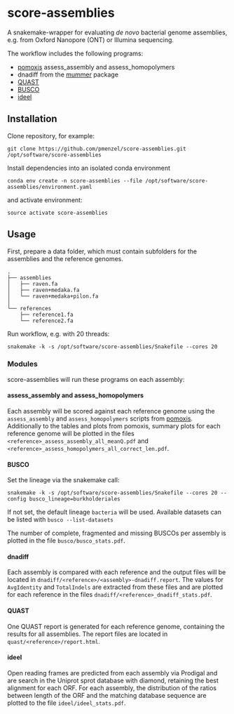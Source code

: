 # score-assemblies

A snakemake-wrapper for evaluating *de novo* bacterial genome assemblies, e.g. from Oxford Nanopore (ONT) or Illumina sequencing.

The workflow includes the following programs:
* [pomoxis](https://github.com/nanoporetech/pomoxis) assess_assembly and assess_homopolymers
* dnadiff from the [mummer](https://mummer4.github.io/index.html) package
* [QUAST](http://quast.sourceforge.net/quast)
* [BUSCO](https://busco.ezlab.org/)
* [ideel](https://github.com/mw55309/ideel/)

## Installation
Clone repository, for example:
```
git clone https://github.com/pmenzel/score-assemblies.git /opt/software/score-assemblies
```
Install dependencies into an isolated conda environment
```
conda env create -n score-assemblies --file /opt/software/score-assemblies/environment.yaml
```
and activate environment:
```
source activate score-assemblies
```

## Usage
First, prepare a data folder, which must contain subfolders for the assemblies
and the reference genomes.
```
.
├── assemblies
│   ├── raven.fa
│   ├── raven+medaka.fa
│   └── raven+medaka+pilon.fa
│
└── references
    ├── reference1.fa
    └── reference2.fa
```

Run workflow, e.g. with 20 threads:
```
snakemake -k -s /opt/software/score-assemblies/Snakefile --cores 20
```

### Modules
score-assemblies will run these programs on each assembly:

#### assess_assembly and assess_homopolymers

Each assembly will be scored against each reference genome using the
`assess_assembly` and `assess_homopolymers` scripts from
[pomoxis](https://github.com/nanoporetech/pomoxis).  Additionally to the tables
and plots from pomoxis, summary plots for each reference genome will be plotted
in the files `<reference>_assess_assembly_all_meanQ.pdf` and
`<reference>_assess_homopolymers_all_correct_len.pdf`.

#### BUSCO

Set the lineage via the snakemake call:
```
snakemake -k -s /opt/software/score-assemblies/Snakefile --cores 20 --config busco_lineage=burkholderiales
```
If not set, the default lineage `bacteria` will be used.
Available datasets can be listed with `busco --list-datasets`

The number of complete, fragmented and missing BUSCOs per assembly is plotted in the file `busco/busco_stats.pdf`.


#### dnadiff
Each assembly is compared with each reference and the output files will be
located in `dnadiff/<reference>/<assembly>-dnadiff.report`.  The values for
`AvgIdentity` and `TotalIndels` are extracted from these files and are plotted
for each reference in the files `dnadiff/<reference>_dnadiff_stats.pdf`.

#### QUAST

One QUAST report is generated for each reference genome, containing the results for all assemblies.
The report files are located in `quast/<reference>/report.html`.

#### ideel

Open reading frames are predicted from each assembly via Prodigal and are
search in the Uniprot sprot database with diamond, retaining the best alignment
for each ORF. For each assembly, the distribution of the ratios between length
of the ORF and the matching database sequence are plotted to the file
`ideel/ideel_stats.pdf`.

